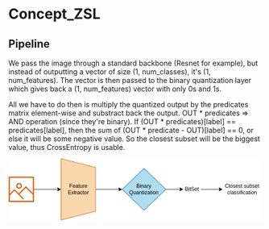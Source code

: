 # Concept_ZSL

## Pipeline

We pass the image through a standard backbone (Resnet for example), but instead of outputting a vector of size (1, num_classes), it's (1, num_features). The vector is then passed to the binary quantization layer which gives back a (1, num_features) vector with only 0s and 1s.

All we have to do then is multiply the quantized output by the predicates matrix element-wise and substract back the output. OUT * predicates => AND operation (since they're binary). If (OUT * predicates)[label] == predicates[label], then the sum of (OUT * predicate - OUT)[label] == 0, or else it will be some negative value. So the closest subset will be the biggest value, thus CrossEntropy is usable.

![Pipeline](https://github.com/Tankiit/Concept_ZSL/blob/main/BinaryQuantizationSubset.png)